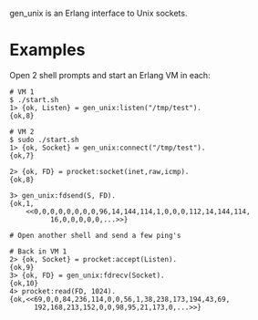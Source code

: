 gen\_unix is an Erlang interface to Unix sockets.

Examples
========

Open 2 shell prompts and start an Erlang VM in each:

    # VM 1
    $ ./start.sh
    1> {ok, Listen} = gen_unix:listen("/tmp/test").
    {ok,8}

    # VM 2
    $ sudo ./start.sh
    1> {ok, Socket} = gen_unix:connect("/tmp/test").
    {ok,7}

    2> {ok, FD} = procket:socket(inet,raw,icmp).
    {ok,8}

    3> gen_unix:fdsend(S, FD).
    {ok,1,
        <<0,0,0,0,0,0,0,0,96,14,144,114,1,0,0,0,112,14,144,114,
              16,0,0,0,0,0,...>>}

    # Open another shell and send a few ping's

    # Back in VM 1
    2> {ok, Socket} = procket:accept(Listen).
    {ok,9}
    3> {ok, FD} = gen_unix:fdrecv(Socket).
    {ok,10}
    4> procket:read(FD, 1024).
    {ok,<<69,0,0,84,236,114,0,0,56,1,38,238,173,194,43,69,
          192,168,213,152,0,0,98,95,21,173,0,...>>}


